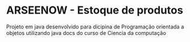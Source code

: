 ﻿# ARSEENOW - Estoque de produtos

Projeto em java desenvolvido para dicipina de Programação orientada a objetos
utilizando java docs do curso de Ciencia da computação
